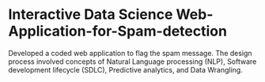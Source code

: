 # Interactive Data Science Web-Application-for-Spam-detection
Developed a coded web application to flag the spam message. The design process involved concepts of Natural Language processing (NLP), Software development lifecycle (SDLC), Predictive analytics, and Data Wrangling.
